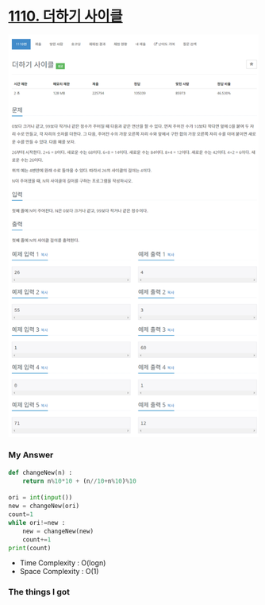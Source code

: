 # [1110. 더하기 사이클](https://www.acmicpc.net/problem/1110)

![image](Problem.png)



### My Answer

```python
def changeNew(n) : 
    return n%10*10 + (n//10+n%10)%10

ori = int(input())
new = changeNew(ori)
count=1
while ori!=new : 
    new = changeNew(new)
    count+=1
print(count)
```

* Time Complexity : O(logn)
* Space Complexity : O(1)



### The things I got

